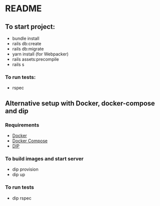 # README

## To start project:
- bundle install
- rails db:create
- rails db:migrate
- yarn install (for Webpacker)
- rails assets:precompile
- rails s

### To run tests:
- rspec

## Alternative setup with Docker, docker-compose and dip
### Requirements
* [Docker](https://docs.docker.com/install/)
* [Docker Compose](https://docs.docker.com/compose/install/)
* [DIP](https://github.com/bibendi/dip)

### To build images and start server
- dip provision
- dip up

### To run tests
- dip rspec







